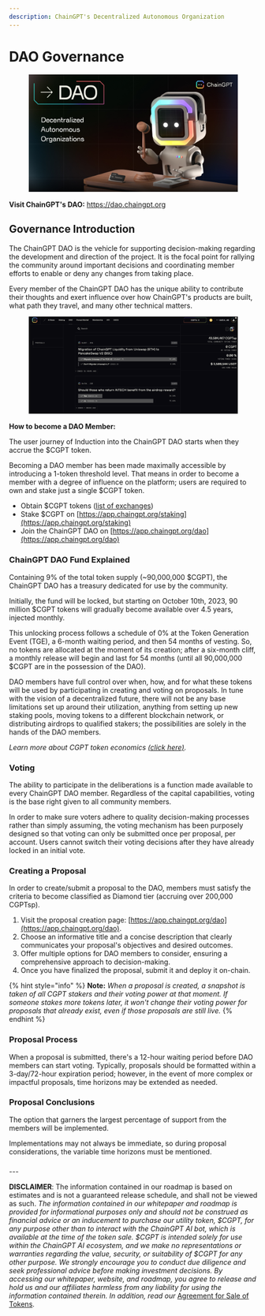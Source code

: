 ```yaml
---
description: ChainGPT's Decentralized Autonomous Organization
---
```


# DAO Governance

<figure><img src="../.gitbook/assets/10.png" alt=""><figcaption></figcaption></figure>

**Visit ChainGPT's DAO:** [https://dao.chaingpt.org ](https://dao.chaingpt.org)

## Governance Introduction

The ChainGPT DAO is the vehicle for supporting decision-making regarding the development and direction of the project. It is the focal point for rallying the community around important decisions and coordinating member efforts to enable or deny any changes from taking place.

Every member of the ChainGPT DAO has the unique ability to contribute their thoughts and exert influence over how ChainGPT's products are built, what path they travel, and many other technical matters.

<figure><img src="../.gitbook/assets/image (5).png" alt=""><figcaption></figcaption></figure>

**How to become a DAO Member:**

The user journey of Induction into the ChainGPT DAO starts when they accrue the $CGPT token.&#x20;

Becoming a DAO member has been made maximally accessible by introducing a 1-token threshold level. That means in order to become a member with a degree of influence on the platform; users are required to own and stake just a single $CGPT token.

* Obtain $CGPT tokens ([list of exchanges](https://chaingpt.org/#buy))
* Stake $CGPT on [https://app.chaingpt.org/staking](https://app.chaingpt.org/staking)
* Join the ChainGPT DAO on [https://app.chaingpt.org/dao](https://app.chaingpt.org/dao)

### ChainGPT DAO Fund Explained

Containing 9% of the total token supply (\~90,000,000 $CGPT), the ChainGPT DAO has a treasury dedicated for use by the community.&#x20;

Initially, the fund will be locked, but starting on October 10th, 2023, 90 million $CGPT tokens will gradually become available over 4.5 years, injected monthly.

This unlocking process follows a schedule of 0% at the Token Generation Event (TGE), a 6-month waiting period, and then 54 months of vesting. So, no tokens are allocated at the moment of its creation; after a six-month cliff, a monthly release will begin and last for 54 months (until all 90,000,000 $CGPT are in the possession of the DAO).

DAO members have full control over when, how, and for what these tokens will be used by participating in creating and voting on proposals. In tune with the vision of a decentralized future, there will not be any base limitations set up around their utilization, anything from setting up new staking pools, moving tokens to a different blockchain network, or distributing airdrops to qualified stakers; the possibilities are solely in the hands of the DAO members.&#x20;

_Learn more about CGPT token economics_ [_(click here)_](cgpt-utility-token/)_._

### Voting&#x20;

The ability to participate in the deliberations is a function made available to every ChainGPT DAO member. Regardless of the capital capabilities, voting is the base right given to all community members.&#x20;

In order to make sure voters adhere to quality decision-making processes rather than simply assuming, the voting mechanism has been purposely designed so that voting can only be submitted once per proposal, per account. Users cannot switch their voting decisions after they have already locked in an initial vote.

### Creating a Proposal

In order to create/submit a proposal to the DAO, members must satisfy the criteria to become classified as Diamond tier (accruing over 200,000 CGPTsp).

1. Visit the proposal creation page: [https://app.chaingpt.org/dao](https://app.chaingpt.org/dao).
2. Choose an informative title and a concise description that clearly communicates your proposal's objectives and desired outcomes.
3. Offer multiple options for DAO members to consider, ensuring a comprehensive approach to decision-making.
4. Once you have finalized the proposal, submit it and deploy it on-chain.&#x20;

{% hint style="info" %}
**Note:** _When a proposal is created, a snapshot is taken of all CGPT stakers and their voting power at that moment. If someone stakes more tokens later, it won't change their voting power for proposals that already exist, even if those proposals are still live._
{% endhint %}

### Proposal Process

When a proposal is submitted, there's a 12-hour waiting period before DAO members can start voting. Typically, proposals should be formatted within a 3-day/72-hour expiration period; however, in the event of more complex or impactful proposals, time horizons may be extended as needed.&#x20;



### Proposal Conclusions

The option that garners the largest percentage of support from the members will be implemented.

Implementations may not always be immediate, so during proposal considerations, the variable time horizons must be mentioned.

###

\---

**DISCLAIMER**: The information contained in our roadmap is based on estimates and is not a guaranteed release schedule, and shall not be viewed as such.  _The information contained in our whitepaper and roadmap is provided for informational purposes only and should not be construed as financial advice or an inducement to purchase our utility token, $CGPT, for any purpose other than to interact with the ChainGPT AI bot, which is available at the time of the token sale. $CGPT is intended solely for use within the ChainGPT AI ecosystem, and we make no representations or warranties regarding the value, security, or suitability of $CGPT for any other purpose. We strongly encourage you to conduct due diligence and seek professional advice before making investment decisions. By accessing our whitepaper, website, and roadmap, you agree to release and hold us and our affiliates harmless from any liability for using the information contained therein.  In addition, read our_ [Agreement for Sale of Tokens](https://www.chaingpt.org/licences).
